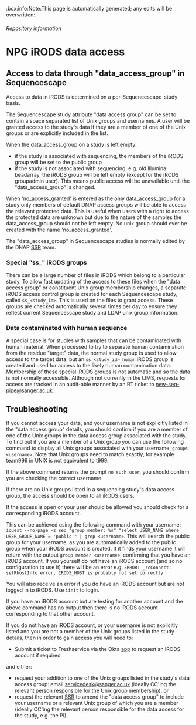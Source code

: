 <!-- Space: NPG -->
<!-- Parent: iRODS -->
<!-- Title: NPG iRODS access control -->

<!-- Macro: :box:([^:]+):([^:]*):(.+):
     Template: ac:box
     Icon: true
     Name: ${1}
     Title: ${2}
     Body: ${3} -->

:box:info:Note:This page is automatically generated; any edits will be overwritten:

###### Repository information

<!-- Include: docs/includes/repo-metadata.md -->

# NPG iRODS data access

## Access to data through "data_access_group" in Sequencescape

Access to data in iRODS is determined on a per-Sequencescape-study basis.

The Sequencescape study attribute "data access group" can be set to contain a
space separated list of Unix groups and usernames. A user will be granted
access to the study's data if they are a member of one of the Unix groups or
are explicitly included in the list.

When the data_access_group on a study is left empty:
- if the study is associated with sequencing, the members of the iRODS group
will be set to the public group
- if the study is not associated with sequencing, e.g. old Illumina
beadarray, the iRODS group will be left empty (except for the iRODS groupadmin
user). This means public access will be unavailable until the
"data_access_group" is changed.

When 'no_access_granted' is entered as the only data_access_group for a study
only members of default DNAP access groups will be able to access the
relevant protected data. This is useful when users with a right to access the 
protected data are unknown but due to the nature of the samples the data_access_group
should not be left empty. No unix group should ever be created with the name
'no_access_granted'.

The "data_access_group" in Sequencescape studies is normally edited by the DNAP
[SSR](https://fred.wellcomegenomecampus.org/page/5317?SearchId=2458147) team.

### Special "ss_" iRODS groups

There can be a large number of files in iRODS which belong to a particular
study. To allow fast updating of the access to these files when the "data
access group" or constituent Unix group membership changes, a separate iRODS
access control group is created for each Sequencescape study, called 
`ss_<study_id>`. This is used on the files to grant access. These groups are
checked automatically several times per day to ensure they reflect current
Sequencescape study and LDAP unix group information.

### Data contaminated with human sequence

A special case is for studies with samples that can be contaminated with human
material. When processed to try to separate human contamination from the residue
"target" data, the normal study group is used to allow access to the target data,
but an `ss_<study_id>_human` iRODS group is created and used for access to the
likely human contamination data. Membership of these special iRODS groups is
not automatic and so the data is not normally accessible. Although not currently
in the LIMS, requests for access are tracked in an audit-able manner by an RT
ticket to new-seq-pipe@sanger.ac.uk.


## Troubleshooting

If you cannot access your data, and your username is not explicitly listed in 
the "data access group" details, you should confirm if you are a member of one
of the Unix groups in the data access group associated with the study. To find
out if you are a member of a Unix group you can use the following command to
display all Unix groups associated with your username: `groups <username>`.
Note that Unix groups need to match exactly, for example team999 in UNIX is
not equivalent to t999. 

If the above command returns the prompt `no such user`, you should confirm you
are checking the correct username.

If there are no Unix groups listed in a sequencing study's data access group,
the access should be open to all iRODS users.

If the access is open or your user should be allowed you should check for a
corresponding iRODS account. 

This can be achieved using the following command with your username:
`iquest --no-page -z seq "group member: %s" "select USER_NAME where USER_GROUP_NAME = 'public'" | grep <username>`.
This will search the public group for your username, as you are automatically
added to the public group when your iRODS account is created. If it finds your
username it will return with the output `group member <username>`, confirming
that you have an iRODS account. If you yourself do not have an iRODS account
(and so no configuration to use it) there will be an error e.g.
`ERROR: _rcConnect: setRhostInfo error, IRODS_HOST is probably not set correctly`

You will also receive an error if you do have an iRODS account but are not
logged in to iRODS. Use `iinit` to login.

If you have an iRODS account but are testing for another account and the above
command has no output then there is no iRODS account corresponding to that other
account.

If you do not have an iRODS account, or your username is not explicitly listed
and you are not a member of the Unix groups listed in the study details, then
in order to gain access you will need to: 
- Submit a ticket to Freshservice via the Okta [app](https://sanger.okta.com/)
to request an iRODS account if required

and either:
- request your addition to one of the Unix groups listed in the study's data
access group: email servicedesk@sanger.ac.uk (ideally CC'ing the relevant person
responsible for the Unix group membership), or
- request the relevant
[SSR](https://fred.wellcomegenomecampus.org/page/5317?SearchId=2458147)
to amend the "data access group" to include your username or a relevant Unix
group of which you are a member (ideally CC'ing the relevant person responsible
for the data access for the study, e.g. the PI).
